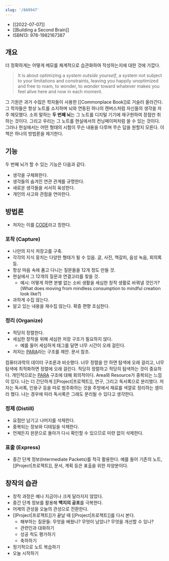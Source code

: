 ```yaml
---
slug: '/8A9947'
---
```


- [[2022-07-07]]
- [[Building a Second Brain]]
- ISBN13: 978-1982167387

## 개요

더 정확하게는 어떻게 메모를 체계적으로 습관화하여 작성하는지에 대한 것에 가깝다.

> It is about optimizing a _system outside yourself_, a system not subject to your limitations and constraints, leaving you happily unoptimized and free to roam, to wonder, to _wander_ toward whatever makes you feel alive here and now in each moment.

그 기원은 과거 수많은 학자들이 사용한 [[Commonplace Book]]로 거슬러 올라간다.
그 학자들은 항상 노트를 소지하며 뇌와 연동된 하나의 캔버스처럼 자신들의 생각을 자주 메모했다.
소위 말하는 **두 번째 뇌**는 그 노트를 디지털 기기에 재구현하여 장점만 취하는 것이다.
그리고 우리는 그 노트를 현실에서의 컨닝페이퍼처럼 쓸 수 있는 것이다.
그러나 현실에서는 어떤 형태의 시험이 무슨 내용을 다루며 무슨 답을 원할지 모른다.
이 책은 하나의 방법론을 제기한다.

## 기능

두 번째 뇌가 할 수 있는 기능은 다음과 같다.

- 생각을 구체화한다.
- 생각들의 숨겨진 연관 관계를 규명한다.
- 새로운 생각들을 서서히 육성한다.
- 개인의 사고와 관점을 연마한다.

## 방법론

- 저자는 이를 [CODE](/r/D6FDF3)라고 칭한다.

### 포착 (Capture)

- 나만의 지식 저장고를 구축.
- 각각의 지식 뭉치는 다양한 형태가 될 수 있음. 글, 사진, 책갈피, 음성 녹음, 회의록 등.
- 항상 마음 속에 품고 다니는 질문들을 12개 정도 만들 것.
- 현실에서 그 12개의 질문과 연결고리를 찾을 것.
  - 예시: 어떻게 하면 분별 없는 소비 생활을 세심한 창작 생활로 바꿔낼 것인가? (What does moving from mindless consumption to mindful creation look like?)
- 과하게 수집 않는다.
- 알고 있는 내용을 재수집 않는다. 확증 편향 조심한다.

### 정리 (Organize)

- 적당히 정렬한다.
- 세심한 창작을 위해 세심한 저장 구조가 필요하지 않다.
  - 예를 들어 세심하게 태그를 달면 너무 시간이 오래 걸린다.
- 저자는 [PARA](/r/B4364B)라는 구조를 제안. 문서 참조.

컴퓨터과학의 데이터 구조론과 비슷했다.
너무 정렬을 안 하면 탐색에 오래 걸리고, 너무 탐색에 최적화하면 정렬에 오래 걸린다.
적당히 정렬하고 적당히 탐색하는 것이 중요하다.
개인적으로는 [PARA](/r/B4364B) 구조에 대해 회의적이다.
Area와 Resource가 중복되는 느낌이 있다.
나는 더 간단하게 [[Project|프로젝트]], 연구, 그리고 독서록으로 분리했다.
저자는 독서록, 인용구 등을 따로 범주화하는 것을 주방에서 재료를 색깔로 정리하는 셈이라 했다.
나는 경우에 따라 독서록은 그래도 분리될 수 있다고 생각한다.

### 정제 (Distill)

- 요점만 남기고 나머지를 삭제한다.
- 중복되는 정보와 디테일을 삭제한다.
- 언제든지 원문으로 돌아가 다시 확인할 수 있으므로 미련 없이 삭제한다.

### 표출 (Express)

- 중간 단계 정보(Intermediate Packets)를 적극 활용한다. 예를 들어 기존의 노트, [[Project|프로젝트]], 문서, 계획 등은 표출을 위한 자양분이다.

## 창작의 습관

- 창작 과정은 예나 지금이나 크게 달라지지 않았다.
- 중간 단계 정보를 활용해 **백지의 공포**를 극복한다.
- 어제의 관성을 오늘의 관성으로 전환한다.
- [[Project|프로젝트]]가 끝날 때 [[Project|프로젝트]]를 다시 본다.
  - 해부하는 질문들: 무엇을 배웠나? 무엇이 남았나? 무엇을 개선할 수 있나?
  - 관련인과 대화하기
  - 성공 척도 평가하기
  - 축하하기
- 정기적으로 노트 복습하기
- 오늘 시작하기
